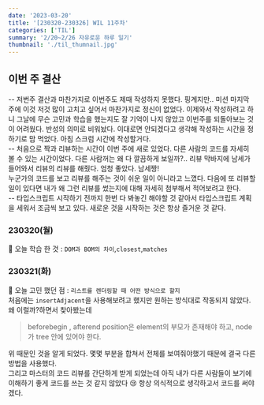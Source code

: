 ```yaml
---
date: '2023-03-20'
title: '[230320-230326] WIL 11주차'
categories: ['TIL']
summary: '2/20~2/26 자유로운 하루 일기'
thumbnail: './til_thumnail.jpg'
---
```


## 이번 주 결산

-- 저번주 결산과 마찬가지로 이번주도 제때 작성하지 못했다. 핑계지만.. 미션 마지막 주에 이것 저것 많이 고치고 싶어서 마찬가지로 정신이 없었다. 이제와서 작성하려고 하니 그날에 무슨 고민과 학습을 했는지도 잘 기억이 나지 않았고 이번주를 되돌아보는 것이 어려웠다. 반성의 의미로 비워놨다. 이대로면 안되겠다고 생각해 작성하는 시간을 정하기로 맘 먹었다. 아침 스크럼 시간에 작성할거다.</br>
-- 처음으로 짝과 리뷰하는 시간이 이번 주에 새로 있었다. 다른 사람의 코드를 자세히 볼 수 있는 시간이었다. 다른 사람꺼는 왜 다 깔끔하게 보일까?.. 리뷰 막바지에 남세가 들어와서 리뷰의 리뷰를 해줬다. 엄청 좋았다. 남세짱! </br>
누군가의 코드를 보고 리뷰를 해주는 것이 쉬운 일이 아니라고 느꼈다. 다음에 또 리뷰할 일이 있다면 내가 왜 그런 리뷰를 썼는지에 대해 자세히 첨부해서 적어보려고 한다. <br/>
-- 타입스크립트 시작하기 전까지 한번 다 봐놓긴 해야할 것 같아서 타입스크립트 계획을 세워서 조금씩 보고 있다. 새로운 것을 시작하는 것은 항상 즐거운 것 같다.<br/>

### 230320(월)

🌟 오늘 학습 한 것 : `DOM과 BOM의 차이`,`closest`,`matches`<br/>

### 230321(화)

🌟 오늘 고민 했던 점 : `리스트를 렌더링할 때 어떤 방식으로 할지`<br/>
처음에는 `insertAdjacent`을 사용해보려고 했지만 원하는 방식대로 작동되지 않았다.<br/>
왜 이럴까?하면서 찾아봤는데

> beforebegin , afterend position은 element의 부모가 존재해야 하고, node가 tree 안에 있어야 한다.

위 때문인 것을 알게 되었다. 몇몇 부분을 합쳐서 전체를 보여줘야했기 때문에 결국 다른 방법을 사용했다. <br/>
그리고 마스터의 코드 리뷰를 간단하게 받게 되었는데 아직 내가 다른 사람들이 보기에 이해하기 좋게 코드를 쓰는 것 같지 않았다 😢 항상 의식적으로 생각하고서 코드를 써야겠다.
